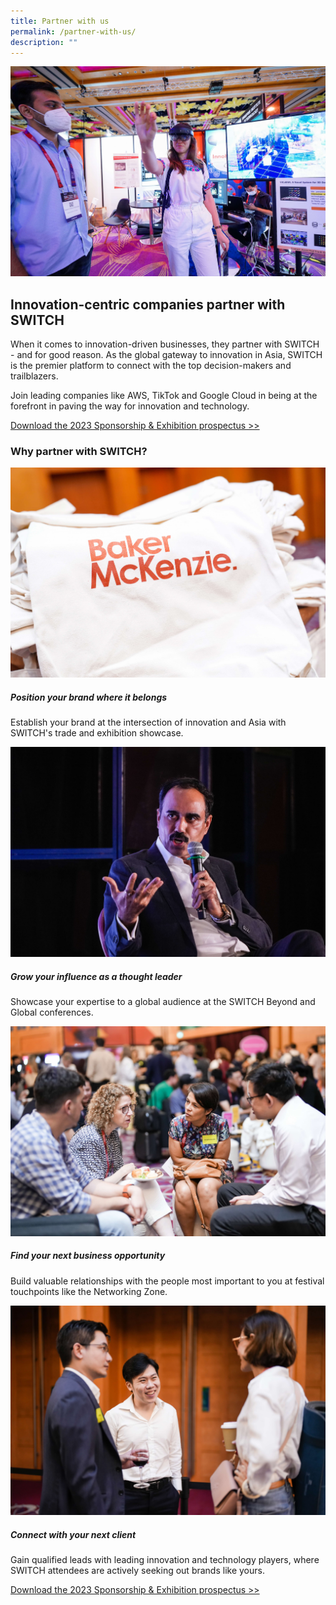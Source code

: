 ```yaml
---
title: Partner with us
permalink: /partner-with-us/
description: ""
---
```

![](/images/2023/shortlist_exhibition_showcase_2.jpg)

## Innovation-centric companies partner with SWITCH

When it comes to innovation-driven businesses, they partner with SWITCH - and for good reason. As the global gateway to innovation in Asia, SWITCH is the premier platform to connect with the top decision-makers and trailblazers.

Join leading companies like AWS, TikTok and Google Cloud in being at the forefront in paving the way for innovation and technology.

[Download the 2023 Sponsorship & Exhibition prospectus >>](https://forms.monday.com/forms/4ae0e80795707021ca480047c3a90d66?r=use1)

### Why partner with SWITCH?

![](/images/2023/baker%20mckenzie.jpg)
##### Position your brand where it belongs
Establish your brand at the intersection of innovation and Asia with SWITCH's trade and exhibition showcase.

![](/images/2023/switch%20thought%20leadership.jpg)
##### Grow your influence as a thought leader
Showcase your expertise to a global audience at the SWITCH Beyond and Global conferences.

![](/images/2023/partner%20with%20us%20networking_%20cropped.jpg)
##### Find your next business opportunity
Build valuable relationships with the people most important to you at festival touchpoints like the Networking Zone.

![](/images/2023/switch%20connect%20with%20your%20next%20client.jpg)
##### Connect with your next client
Gain qualified leads with leading innovation and technology players, where SWITCH attendees are actively seeking out brands like yours.

[Download the 2023 Sponsorship & Exhibition prospectus >>](https://forms.monday.com/forms/4ae0e80795707021ca480047c3a90d66?r=use1)